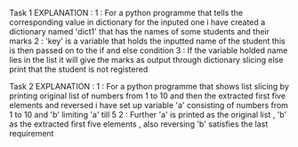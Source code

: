 Task 1
EXPLANATION : 
1 : For a python programme that tells the corresponding value in dictionary for the inputed one i have created a dictionary named 'dict1' that has the names of some students and their marks
2 : 'key' is a variable that holds the inputted name of the student this is then passed on to the if and else condition
3 : If the variable holded name lies in the list it will give the marks as output through dictionary slicing else print that the student is not registered

Task 2 
EXPLANATION : 
1 : For a python programme that shows list slicing by printing original list of numbers from 1 to 10 and then the extracted first five elements and reversed i have set up variable 'a' consisting of numbers from 1 to 10 and 'b' limiting 'a' till 5
2 : Further 'a' is printed as the original list , 'b' as the extracted first five elements , also reversing 'b' satisfies the last requirement
